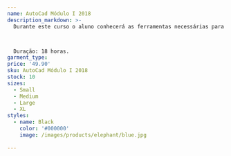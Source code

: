 ```yaml
---
name: AutoCad Módulo I 2018
description_markdown: >-
  Durante este curso o aluno conhecerá as ferramentas necessárias para a criação da planta baixa de um sobrado, planta de situação, faixada e cortes e também criará o desenho técnico de um torninho paralelo (peça mecânica) onde fará desde as vistas ortogonais até a perspectiva isométrica.



  Duração: 18 horas.
garment_type:
price: '49.90'
sku: AutoCad Módulo I 2018
stock: 10
sizes:
  - Small
  - Medium
  - Large
  - XL
styles:
  - name: Black
    color: '#000000'
    image: /images/products/elephant/blue.jpg
  
---
```

